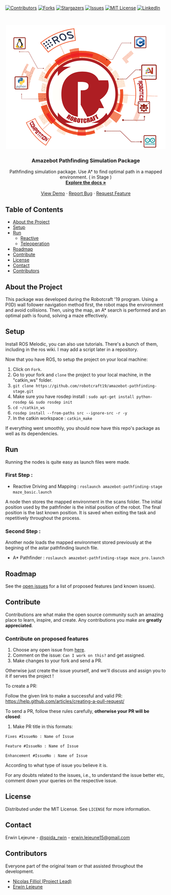 [![Contributors][contributors-shield]][contributors-url]
[![Forks][forks-shield]][forks-url]
[![Stargazers][stars-shield]][stars-url]
[![Issues][issues-shield]][issues-url]
[![MIT License][license-shield]][license-url]
[![LinkedIn][linkedin-shield]][linkedin-url]

<br />
<p align="center">
  <a href="https://github.com/robotcraft19/amazebot-pathfinding-stage>
    <img src="res/images/logo_amazebot.png" alt="Logo" width="100" height="100">
    <img src="https://raw.githubusercontent.com/robotcraft19/amazebot-pathfinding-stage/master/res/images/logo_amazebot.png">                                                                           
  </a>

  <h3 align="center">Amazebot Pathfinding Simulation Package</h3>

  <p align="center">
    Pathfinding simulation package. Use A* to find optimal path in a mapped environment. ( in Stage )
    <br />
    <a href="https://github.com/robotcraft19/amazebot-pathfinding-stage"><strong>Explore the docs »</strong></a>
    <br />
    <br />
    <a href="https://github.com/robotcraft19/amazebot-pathfinding-stage">View Demo</a>
    ·
    <a href="https://github.com/robotcraft19/amazebot-pathfinding-stage/issues">Report Bug</a>
    ·
    <a href="https://github.com/robotcraft19/amazebot-pathfinding-stage/issues">Request Feature</a>
  </p>
</p>

## Table of Contents

* [About the Project](#about-the-project)
* [Setup](#setup)
* [Run](#run)
  * [Reactive](#reactive-navigation)
  * [Teleoperation](#teleoperation)
* [Roadmap](#roadmap)
* [Contribute](#contribute)
* [License](#license)
* [Contact](#contact)
* [Contributors](#contributors)

## About the Project

<p align="center">
  <a href="https://github.com/robotcraft19/amazebot-pathfinding-stage>
    <img src="res/images/..." alt="About" width="300" height="160">
  </a>
</p>

This package was developed during the Robotcraft '19 program. Using a P(ID) wall follower navigation method first, the robot maps the environment and avoid collisions. Then, using the map, an A* search is performed and an optimal path is found, solving a maze effectively.

## Setup

Install ROS Melodic, you can also use tutorials. There's a bunch of them, including in the ros wiki. I may add a script later in a repository.

Now that you have ROS, to setup the project on your local machine:

1. Click on `Fork`.
2. Go to your fork and `clone` the project to your local machine, in the "catkin_ws" folder.
3. `git clone https://github.com/robotcraft19/amazebot-pathfinding-stage.git`
4. Make sure you have rosdep install : `sudo apt-get install python-rosdep && sudo rosdep init`
5. `cd ~/catkin_ws`
6. `rosdep install --from-paths src --ignore-src -r -y`
7. In the catkin workspace : `catkin_make`

If everything went smoothly, you should now have this repo's package as well as its dependencies.

## Run

Running the nodes is quite easy as launch files were made. 

### First Step :

- Reactive Driving and Mapping : `roslaunch amazebot-pathfinding-stage maze_basic.launch`

A node then stores the mapped environment in the scans folder. The initial position used by the pathfinder is the initial position of the robot. The final position is the last known position. It is saved when exiting the task and repetitively throughout the process.

### Second Step :

Another node loads the mapped environment stored previously at the begining of the astar pathfinding launch file.

- A* Pathfinder : `roslaunch amazebot-pathfinding-stage maze_pro.launch`

## Roadmap

See the [open issues](https://github.com/robotcraft19/amazebot-pathfinding-stage/issues) for a list of proposed features (and known issues).

## Contribute

Contributions are what make the open source community such an amazing place to learn, inspire, and create. Any contributions you make are **greatly appreciated**.

### Contribute on proposed features

1. Choose any open issue from [here](https://github.com/robotcraft19/amazebot-pathfinding-stage/issues). 
2. Comment on the issue: `Can I work on this?` and get assigned.
3. Make changes to your fork and send a PR.

Otherwise just create the issue yourself, and we'll discuss and assign you to it if serves the project !

To create a PR:

Follow the given link to make a successful and valid PR: https://help.github.com/articles/creating-a-pull-request/

To send a PR, follow these rules carefully, **otherwise your PR will be closed**:

1. Make PR title in this formats: 
```
Fixes #IssueNo : Name of Issue
``` 
```
Feature #IssueNo : Name of Issue
```
```
Enhancement #IssueNo : Name of Issue
```

According to what type of issue you believe it is.

For any doubts related to the issues, i.e., to understand the issue better etc, comment down your queries on the respective issue.

## License

Distributed under the MIT License. See `LICENSE` for more information.

## Contact

Erwin Lejeune - [@spida_rwin](https://twitter.com/spida_rwin) - erwin.lejeune15@gmail.com

## Contributors

Everyone part of the original team or that assisted throughout the development.

- [Nicolas Filliol (Project Lead)](https://github.com/nicofilliol)
- [Erwin Lejeune](https://github.com/Guilyx)

[contributors-shield]: https://img.shields.io/github/contributors/robotcraft19/amazebot-pathfinding-stage.svg?style=flat-square
[contributors-url]: https://github.com/robotcraft19/amazebot-pathfinding-stage/graphs/contributors
[forks-shield]: https://img.shields.io/github/forks/robotcraft19/amazebot-pathfinding-stage.svg?style=flat-square
[forks-url]: https://github.com/robotcraft19/amazebot-pathfinding-stage/network/members
[stars-shield]: https://img.shields.io/github/stars/robotcraft19/amazebot-pathfinding-stage.svg?style=flat-square
[stars-url]: https://github.com/robotcraft19/amazebot-pathfinding-stage/stargazers
[issues-shield]: https://img.shields.io/github/issues/robotcraft19/amazebot-pathfinding-stage.svg?style=flat-square
[issues-url]: https://github.com/robotcraft19/amazebot-pathfinding-stage/issues
[license-shield]: https://img.shields.io/github/license/robotcraft19/amazebot-pathfinding-stage.svg?style=flat-square
[license-url]: https://github.com/robotcraft19/amazebot-pathfinding-stage/blob/master/LICENSE.md
[linkedin-shield]: https://img.shields.io/badge/-LinkedIn-black.svg?style=flat-square&logo=linkedin&colorB=555
[linkedin-url]: https://linkedin.com/in/erwinlejeune-lkn
